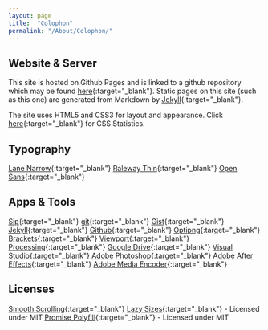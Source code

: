 ```yaml
---
layout: page
title:  "Colophon"
permalink: "/About/Colophon/"
---
```


Website & Server
----------
This site is hosted on Github Pages and is linked to a github repository which may be found [here](https://github.com/CFWS/Innumerable){:target="_blank"}.
Static pages on this site (such as this one) are generated from Markdown by [Jekyll](http://jekyllrb.com/){:target="_blank"}.

The site uses HTML5 and CSS3 for layout and appearance.
Click [here](http://cssstats.com/stats?url=https%3A%2F%2Fcfws.github.io%2FInnumerable){:target="_blank"} for CSS Statistics. 

Typography
----------
[Lane Narrow](http://apostrophiclab.pedroreina.net/0059-Lane/lane.html){:target="_blank"} 
[Raleway Thin](https://www.theleagueofmoveabletype.com/raleway){:target="_blank"} 
[Open Sans](https://www.google.com/fonts/specimen/Open+Sans){:target="_blank"}

Apps & Tools
----------
[Sip](https://itunes.apple.com/us/app/sip/id507257563?mt=12){:target="_blank"} 
[git](https://git-scm.com/){:target="_blank"} 
[Gist](https://gist.github.com/){:target="_blank"} 
[Jekyll](http://jekyllrb.com/){:target="_blank"} 
[Github](https://github.com/){:target="_blank"} 
[Optipng](http://optipng.sourceforge.net/){:target="_blank"} 
[Brackets](http://brackets.io/){:target="_blank"} 
[Viewport](https://itunes.apple.com/us/app/viewport/id953817966?mt=12){:target="_blank"} 
[Processing](https://processing.org/){:target="_blank"} 
[Google Drive](https://www.google.com/drive/){:target="_blank"} 
[Visual Studio](https://www.visualstudio.com/en-us/products/visual-studio-community-vs.aspx){:target="_blank"} 
[Adobe Photoshop](http://www.photoshop.com/){:target="_blank"} 
[Adobe After Effects](http://www.adobe.com/products/aftereffects.html){:target="_blank"} 
[Adobe Media Encoder](https://creative.adobe.com/products/media-encoder){:target="_blank"}

Licenses
---------
[Smooth Scrolling](https://coderwall.com/p/hujlhg/smooth-scrolling-without-jquery){:target="_blank"} 
[Lazy Sizes](https://github.com/aFarkas/lazysizes){:target="_blank"} - Licensed under MIT 
[Promise Polyfill](https://github.com/taylorhakes/promise-polyfill){:target="_blank"} - Licensed under MIT